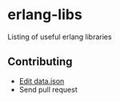 erlang-libs
===========

Listing of useful erlang libraries

Contributing
------------

* [Edit data.json](https://github.com/robmullen/erlang-libs/edit/gh-pages/data.js)
* Send pull request
